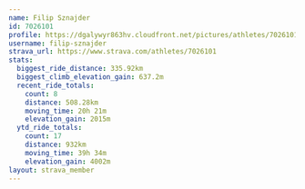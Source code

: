```yaml
---
name: Filip Sznajder
id: 7026101
profile: https://dgalywyr863hv.cloudfront.net/pictures/athletes/7026101/2123836/18/large.jpg
username: filip-sznajder
strava_url: https://www.strava.com/athletes/7026101
stats:
  biggest_ride_distance: 335.92km
  biggest_climb_elevation_gain: 637.2m
  recent_ride_totals:
    count: 8
    distance: 508.28km
    moving_time: 20h 21m
    elevation_gain: 2015m
  ytd_ride_totals:
    count: 17
    distance: 932km
    moving_time: 39h 34m
    elevation_gain: 4002m
layout: strava_member
--- 
```

